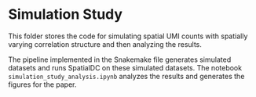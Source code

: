 # Simulation Study

This folder stores the code for simulating spatial UMI counts with spatially varying correlation structure and then analyzing the results.

The pipeline implemented in the Snakemake file generates simulated datasets and runs SpatialDC on these simulated datasets. The notebook `simulation_study_analysis.ipynb` analyzes the results and generates the figures for the paper.
